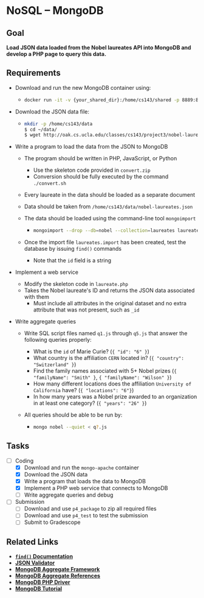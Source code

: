 # NoSQL – MongoDB

## Goal

**Load JSON data loaded from the Nobel laureates API into MongoDB and develop a PHP page to query this data.**

## Requirements

- Download and run the new MongoDB container using:

  - ```bash
    docker run -it -v {your_shared_dir}:/home/cs143/shared -p 8889:80 --name mongo-apache junghoo/mongo-apache
    ```

- Download the JSON data file:

  - ```bash
    mkdir -p /home/cs143/data
    $ cd ~/data/
    $ wget http://oak.cs.ucla.edu/classes/cs143/project3/nobel-laureates.json
    ```

- Write a program to load the data from the JSON to MongoDB

  - The program should be written in PHP, JavaScript, or Python

    - Use the skeleton code provided in `convert.zip`
    - Conversion should be fully executed by the command `./convert.sh`

  - Every laureate in the data should be loaded as a separate document

  - Data should be taken from `/home/cs143/data/nobel-laureates.json`

  - The data should be loaded using the command-line tool `mongoimport`

    - ```bash
      mongoimport --drop --db=nobel --collection=laureates laureates.import
      ```

  - Once the import file `laureates.import` has been created, test the database by issuing `find()` commands

    - Note that the `id` field is a string

- Implement a web service

  - Modify the skeleton code in `laureate.php`
  - Takes the Nobel laureate's ID and returns the JSON data associated with them
    - Must include all attributes in the original dataset and no extra attribute that was not present, such as `_id`

- Write aggregate queries

  - Write SQL script files named `q1.js` through `q5.js` that answer the following queries properly:

    - What is the `id` of Marie Curie? (`{ "id": "6" }`)
    - What country is the affiliation `CERN` located in? (`{ "country": "Switzerland" }`)
    - Find the family names associated with 5+ Nobel prizes (`{ "familyName": "Smith" }`, `{ "familyName": "Wilson" }`)
    - How many different locations does the affiliation `University of California` have? (`{ "locations": "6"}`)
    - In how many years was a Nobel prize awarded to an organization in at least one category? (`{ "years": "26" }`)

  - All queries should be able to be run by:

    - ```bash
      mongo nobel --quiet < q?.js
      ```

      

## Tasks

- [ ] Coding
  - [x] Download and run the `mongo-apache` container
  - [x] Download the JSON data
  - [x] Write a program that loads the data to MongoDB
  - [x] Implement a PHP web service that connects to MongoDB
  - [ ] Write aggregate queries and debug
- [ ] Submission
  - [ ] Download and use `p4_package` to zip all required files
  - [ ]  Download and use `p4_test` to test the submission
  - [ ] Submit to Gradescope

## Related Links

- **[`find()` Documentation](https://docs.mongodb.com/v4.4/tutorial/query-documents/)**
- **[JSON Validator](https://jsonlint.com/)**
- **[MongoDB Aggregate Framework](https://studio3t.com/knowledge-base/articles/mongodb-aggregation-framework/)**
- **[MongoDB Aggregate References](https://docs.mongodb.com/v4.4/reference/aggregation/)**
- **[MongoDB PHP Driver](https://oak.cs.ucla.edu/classes/cs143/project4/php-mongodb.html)**
- **[MongoDB Tutorial](https://www.tutorialspoint.com/mongodb/index.htm)**